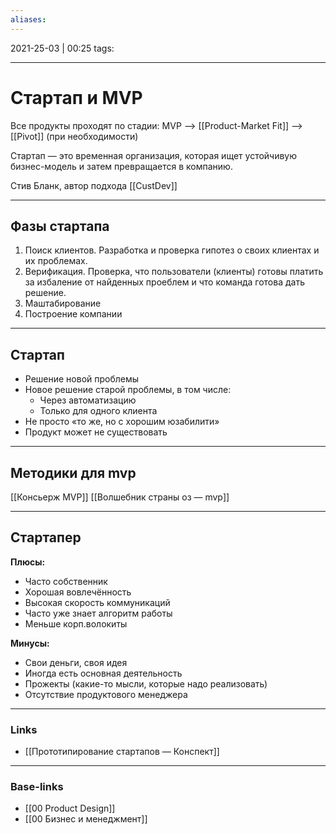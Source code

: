 ```yaml
---
aliases:
---
```

2021-25-03 | 00:25
tags: 
___

# Стартап и MVP
Все продукты проходят по стадии:
MVP —> [[Product-Market Fit]] —> [[Pivot]] (при необходимости)

Стартап — это временная организация, которая ищет устойчивую бизнес-модель и затем превращается в компанию.

Стив Бланк, автор подхода [[CustDev]]

---
## Фазы стартапа
1. Поиск клиентов. Разработка и проверка гипотез о своих клиентах и их проблемах.
2. Верификация. Проверка, что пользователи (клиенты) готовы платить за избаление от найденных проеблем и что команда готова дать решение.
3. Маштабирование
4. Построение компании

---

## Стартап
- Решение новой проблемы
- Новое решение старой проблемы, в том числе: 
	- Через автоматизацию
	- Только для одного клиента
- Не просто «то же, но с хорошим юзабилити»
- Продукт может не существовать


---
## Методики для mvp
[[Консьерж MVP]]
[[Волшебник страны оз — mvp]]


---
## Стартапер
**Плюсы:**
- Часто собственник
- Хорошая вовлечённость
- Высокая скорость коммуникаций
- Часто уже знает алгоритм работы
- Меньше корп.волокиты

**Минусы:**
- Свои деньги, своя идея
- Иногда есть основная деятельность
- Прожекты (какие-то мысли, которые надо реализовать)
- Отсутствие продуктового менеджера

___
### Links
- [[Прототипирование стартапов — Конспект]]

___
### Base-links
- [[00 Product Design]]
- [[00 Бизнес и менеджмент]]

